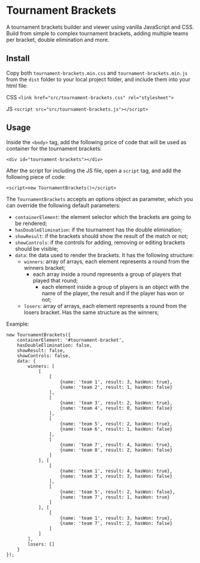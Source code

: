 # Tournament Brackets
A tournament brackets builder and viewer using vanilla JavaScript and CSS. Build from simple to complex tournament brackets, adding multiple teams per bracket, double elimination and more.

## Install
Copy both `tournament-brackets.min.css` and `tournament-brackets.min.js` from the `dist` folder to your local project folder, and include them into your html file:

CSS
`<link href="src/tournament-brackets.css" rel="stylesheet">`

JS
`<script src="src/tournament-brackets.js"></script>`

## Usage
Inside the `<body>` tag, add the following price of code that will be used as container for the tournament brackets:

`<div id="tournament-brackets"></div>`

After the script for including the JS file, open a `script` tag, and add the following piece of code:

`<script>new TournamentBrackets()</script>`

The `TournamentBrackets` accepts an options object as parameter, which you can override the following default parameters:
- `containerElement`: the element selector which the brackets are going to be rendered;
- `hasDoubleElimination`: if the tournament has the double elimination;
- `showResult`: if the brackets should show the result of the match or not;
- `showControls`: if the controls for adding, removing or editing brackets should be visible;
- `data`: the data used to render the brackets. It has the following structure:
    - `winners`: array of arrays, each element represents a round from the winners bracket;
        - each array inside a round represents a group of players that played that round;
            - each element inside a group of players is an object with the name of the player, the result and if the player has won or not;
    - `losers`: array of arrays, each element represents a round from the losers bracket. Has the same structure as the winners;

Example:

```
new TournamentBrackets({
    containerElement: '#tournament-bracket',
    hasDoubleElimination: false,
    showResult: false,
    showControls: false,
    data: {
        winners: [
            [
                [
                    {name: 'team 1', result: 3, hasWon: true}, 
                    {name: 'team 2', result: 1, hasWon: false}
                ],
                [
                    {name: 'team 3', result: 2, hasWon: true}, 
                    {name: 'team 4', result: 0, hasWon: false}
                ],
                [
                    {name: 'team 5', result: 2, hasWon: true}, 
                    {name: 'team 6', result: 1, hasWon: false}
                ],
                [
                    {name: 'team 7', result: 4, hasWon: true}, 
                    {name: 'team 8', result: 2, hasWon: false}
                ]
            ], [
                [
                    {name: 'team 1', result: 4, hasWon: true}, 
                    {name: 'team 3', result: 3, hasWon: false}
                ],
                [
                    {name: 'team 5', result: 2, hasWon: false}, 
                    {name: 'team 7', result: 1, hasWon: true}
                ]
            ], [
                [
                    {name: 'team 1', result: 3, hasWon: true}, 
                    {name: 'team 7', result: 2, hasWon: false}
                ]
            ]
        ],
        losers: []
    }
});
```